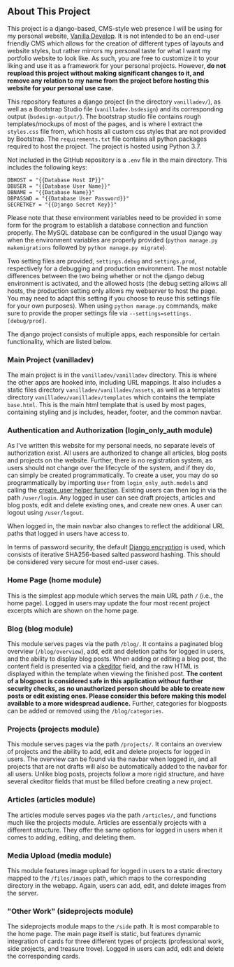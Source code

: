 ## About This Project
This project is a django-based, CMS-style web presence I will be using for my personal website, [Vanilla Develop](https://vanilla-dev.online). It is not intended to be an end-user friendly CMS which allows for the creation of different types of layouts and website styles, but rather mirrors my personal taste for what I want my portfolio website to look like. As such, you are free to customize it to your liking and use it as a framework for your personal projects. However, **do not reupload this project without making significant changes to it, and remove any relation to my name from the project before hosting this website for your personal use case.**

This repository features a django project (in the directory `vanilladev/`), as well as a Bootstrap Studio file (`vanilladev.bsdesign`) and its corresponding output (`bsdesign-output/`). The bootstrap studio file contains rough templates/mockups of most of the pages, and is where I extract the `styles.css` file from, which hosts all custom css styles that are not provided by Bootstrap. The `requirements.txt` file contains all python packages required to host the project. The project is hosted using Python 3.7.

Not included in the GitHub repository is a `.env` file in the main directory. This includes the following keys:
```
DBHOST = "{{Database Host IP}}"
DBUSER = "{{Database User Name}}"
DBNAME = "{{Database Name}}"
DBPASSWD = "{{Database User Password}}"
SECRETKEY = "{{Django Secret Key}}"
```
Please note that these environment variables need to be provided in some form for the program to establish a database connection and function properly. The MySQL database can be configured in the usual Django way when the environment variables are properly provided (`python manage.py makemigrations` followed by `python manage.py migrate`).

Two setting files are provided, `settings.debug` and `settings.prod`, respectively for a debugging and production environment. The most notable differences between the two being whether or not the django debug environment is activated, and the allowed hosts (the debug setting allows all hosts, the production setting only allows my webserver to host the page. You may need to adapt this setting if you choose to reuse this settings file for your own purposes). When using `python manage.py` commands, make sure to provide the proper settings file via `--settings=settings.[debug/prod]`.

The django project consists of multiple apps, each responsible for certain functionality, which are listed below.

### Main Project (vanilladev)
The main project is in the `vanilladev/vanilladev` directory. This is where the other apps are hooked into, including URL mappings. It also includes a static files directory `vanilladev/vanilladev/assets`, as well as a templates directory `vanilladev/vanilladev/templates` which contains the template `base.html`. This is the main html template that is used by most pages, containing styling and js includes, header, footer, and the common navbar.

### Authentication and Authorization (login_only_auth module)
As I've written this website for my personal needs, no separate levels of authorization exist. All users are authorized to change all articles, blog posts and projects on the website. Further, there is no registration system, as users should not change over the lifecycle of the system, and if they do, can simply be created programmatically. To create a user, you may do so programmatically by importing `User` from `login_only_auth.models` and calling the [create_user helper function](https://docs.djangoproject.com/en/4.0/ref/contrib/auth/#django.contrib.auth.models.UserManager.create_user). Existing users can then log in via the path `/user/login`. Any logged in user can see draft projects, articles and blog posts, edit and delete existing ones, and create new ones. A user can logout using `/user/logout`. 

When logged in, the main navbar also changes to reflect the additional URL paths that logged in users have access to.

In terms of password security, the default [Django encryption](https://en.wikipedia.org/wiki/PBKDF2) is used, which consists of iterative SHA256-based salted password hashing. This should be considered very secure for most end-user cases. 

### Home Page (home module)
This is the simplest app module which serves the main URL path `/` (i.e., the home page). Logged in users may update the four most recent project excerpts which are shown on the home page.

### Blog (blog module)
This module serves pages via the path `/blog/`. It contains a paginated blog overview (`/blog/overview`), add, edit and deletion paths for logged in users, and the ability to display blog posts. When adding or editing a blog post, the content field is presented via a [ckeditor](https://ckeditor.com/) field, and the raw HTML is displayed within the template when viewing the finished post. **The content of a blogpost is considered safe in this application without further security checks, as no unauthorized person should be able to create new posts or edit existing ones. Please consider this before making this model available to a more widespread audience.** Further, categories for blogposts can be added or removed using the `/blog/categories`.

### Projects (projects module)
This module serves pages via the path `/projects/`. It contains an overview of projects and the ability to add, edit and delete projects for logged in users. The overview can be found via the navbar when logged in, and all projects that are not drafts will also be automatically added to the navbar for all users. Unlike blog posts, projects follow a more rigid structure, and have several ckeditor fields that must be filled before creating a new project. 

### Articles (articles module)
The articles module serves pages via the path `/articles/`, and functions much like the projects module. Articles are essentially projects with a different structure. They offer the same options for logged in users when it comes to adding, editing, and deleting them.

### Media Upload (media module)
This module features image upload for logged in users to a static directory mapped to the `/files/images` path, which maps to the corresponding directory in the webapp. Again, users can add, edit, and delete images from the server. 

### "Other Work" (sideprojects module)
The sideprojects module maps to the `/side` path. It is most comparable to the home page. The main page itself is static, but features dynamic integration of cards for three different types of projects (professional work, side projects, and treasure trove). Logged in users can add, edit and delete the corresponding cards.